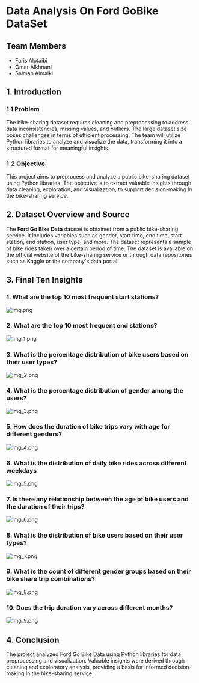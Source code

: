 # Data Analysis On Ford GoBike DataSet

## Team Members

- Faris Alotaibi 
- Omar Alkhnani
- Salman Almalki

## 1. Introduction
### 1.1 Problem
The bike-sharing dataset requires cleaning and preprocessing to address data inconsistencies, missing values, and outliers. The large dataset size poses challenges in terms of efficient processing. The team will utilize Python libraries to analyze and visualize the data, transforming it into a structured format for meaningful insights.

### 1.2 Objective
This project aims to preprocess and analyze a public bike-sharing dataset using Python libraries. The objective is to extract valuable insights through data cleaning, exploration, and visualization, to support decision-making in the bike-sharing service.
## 2. Dataset Overview and Source
The **Ford Go Bike Data** dataset is obtained from a public bike-sharing service. It includes variables such as gender, start time, end time, start station, end station, user type, and more. The dataset represents a sample of bike rides taken over a certain period of time.
The dataset is available on the official website of the bike-sharing service or through data repositories such as Kaggle or the company's data portal.

## 3. Final Ten Insights

### 1. What are the top 10 most frequent start stations?
   ![img.png](img.png)
### 2. What are the top 10 most frequent end stations?
   ![img_1.png](img_1.png)
### 3. What is the percentage distribution of bike users based on their user types?
   ![img_2.png](img_2.png)
### 4. What is the percentage distribution of gender among the users?
   ![img_3.png](img_3.png)
### 5. How does the duration of bike trips vary with age for different genders?
   ![img_4.png](img_4.png)
### 6. What is the distribution of daily bike rides across different weekdays
   ![img_5.png](img_5.png)
### 7. Is there any relationship between the age of bike users and the duration of their trips?
   ![img_6.png](img_6.png)
   
### 8. What is the distribution of bike users based on their user types?
   ![img_7.png](img_7.png)
   
### 9. What is the count of different gender groups based on their bike share trip combinations?
   ![img_8.png](img_8.png)
   
### 10. Does the trip duration vary across different months?
![img_9.png](img_9.png)

## 4. Conclusion
The project analyzed Ford Go Bike Data using Python libraries for data preprocessing and visualization. Valuable insights were derived through cleaning and exploratory analysis, providing a basis for informed decision-making in the bike-sharing service.




